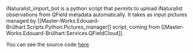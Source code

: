 
iNaturalist_import_bot is a python script that permits to upload iNaturalist observations from QField metadata automatically. It takes as input pictures managed by [[Master-Works.Edouard-Brülhart.Scripts.Python.Pictures_manager]] script, coming from [[Master-Works.Edouard-Brülhart.Services.QFieldCloud]].

You can see the source code [here](https://github.com/digital-botanical-gardens-initiative/iNaturalist_import_bot)

